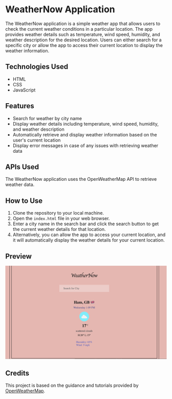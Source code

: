 # WeatherNow Application

The WeatherNow application is a simple weather app that allows users to check the current weather conditions in a particular location. The app provides weather details such as temperature, wind speed, humidity, and weather description for the desired location. Users can either search for a specific city or allow the app to access their current location to display the weather information.

## Technologies Used

- HTML
- CSS
- JavaScript

## Features

- Search for weather by city name
- Display weather details including temperature, wind speed, humidity, and weather description
- Automatically retrieve and display weather information based on the user's current location
- Display error messages in case of any issues with retrieving weather data

## APIs Used

The WeatherNow application uses the OpenWeatherMap API to retrieve weather data.

## How to Use

1. Clone the repository to your local machine.
2. Open the `index.html` file in your web browser.
3. Enter a city name in the search bar and click the search button to get the current weather details for that location.
4. Alternatively, you can allow the app to access your current location, and it will automatically display the weather details for your current location.

## Preview

![WeatherNow Application Preview](./img/wether.png)

## Credits

This project is based on the guidance and tutorials provided by [OpenWeatherMap](https://openweathermap.org/).


